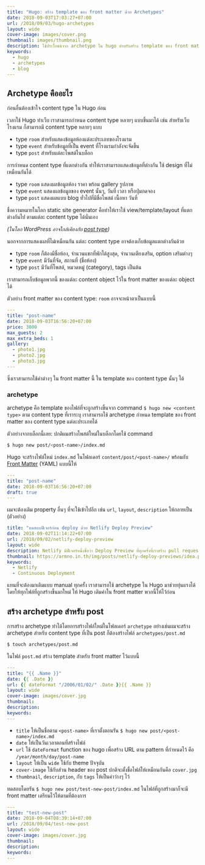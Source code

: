 ```yaml
---
title: "Hugo: สร้าง template ของ front matter ด้วย Archetypes"
date: 2018-09-03T17:03:27+07:00
url: /2018/09/03/hugo-archetypes
layout: wide
cover-image: images/cover.png
thumbnail: images/thumbnail.png
description: ใช้ประโยชน์จาก archetype ใน hugo สำหรับสร้าง template ของ front matter เวลาสร้างโพสต์ใหม่
keywords:
  - hugo
  - archetypes
  - blog
---
```


## Archetype คืออะไร

ก่อนอื่นต้องเข้าใจ content type ใน Hugo ก่อน

เวลาใช้ Hugo ทำเว็บ เราสามารถกำหนด content type หลายๆ แบบขึ้นมาได้ เช่น สำหรับเว็บโรงแรม
ก็สามารถมี content type หลายๆ แบบ

- type `room` สำหรับแสดงข้อมูลห้องแต่ละประเภทของโรงแรม
- type `event` สำหรับข้อมูลที่เป็น event ที่โรงแรมกำลังจะจัดขึ้น
- type `post` สำหรับแต่ละโพสต์ในบล็อก

การกำหนด content type ที่แตกต่างกัน ทำให้เราสามารถแสดงข้อมูลที่ต่างกัน ใช้ design ที่ไม่เหมือนกันได้

- type `room` แสดงผลข้อมูลห้อง ราคา พร้อม gallery รูปภาพ
- type `event` แสดงผลข้อมูลของ event นั้นๆ, วันที่ เวลา หรือปุ่มกดจอง
- type `post` แสดงผลแบบ blog ทั่วไปที่มีชื่อโพสต์ เนื้อหา วันที่

ชื่งความหมายในโลก static site generator คือทำให้เราใช้ view/template/layout ที่แตกต่างกันไป
ตามแต่ละ content type ได้นั่นเอง

*(ในโลก WordPress อาจใกล้เคียงกับ [post type](https://codex.wordpress.org/Post_Types))*

นอกจากการแสดงผลที่ไม่เหมือนกัน แต่ละ content type อาจต้องเก็บข้อมูลแตกต่างกันด้วย

- type `room` ก็ต้องมีชื่อห้อง, จำนวนแขกที่พักได้สูงสุด, จำนวนเตียงเสริม, option เสริมต่างๆ
- type `event` มีวันที่จัด, สถานที่ (ชื่อห้อง)
- type `post` มีวันที่โพสต์, หมวดหมู่ (category), tags เป็นต้น

เราสามารถเก็บข้อมูลพวกนี้ ของแต่ละ content object ไว้ใน front matter ของแต่ละ object ได้

ตัวอย่าง front matter ของ content type: `room` อาจจะหน้าตาเป็นแบบนี้

```yaml
---
title: "post-name"
date: 2018-09-03T16:56:20+07:00
price: 3000
max_guests: 2
max_extra_beds: 1
gallery:
  - photo1.jpg
  - photo2.jpg
  - photo3.jpg
---
```

ซึ่งเราสามารถใช้ค่าต่างๆ ใน front matter นี้ ใน template ของ content type นั้นๆ ได้

### archetype

archetype คือ template ของไฟล์ที่จะถูกสร้างขึ้นจาก command `$ hugo new <content type>` ตาม content type ที่เราระบุ
เราสามารถใช้ archetype กำหนด template ของ front matter ของ content type แต่ละประเภทได้

ตัวอย่างจากบล็อกนี้เลย: ปกติผมสร้างโพสต์ใหม่ในบล็อกโดยใช้ command

```sh
$ hugo new post/<post-name>/index.md
```

Hugo จะสร้างไฟล์ใหม่ `index.md` ในโฟลเดอร์ `content/post/<post-name>/` พร้อมกับ
[Front Matter](https://gohugo.io/content-management/front-matter/) (YAML) แบบนี้ให้

```yaml
---
title: "post-name"
date: 2018-09-03T16:56:20+07:00
draft: true
---
```

ผมจะต้องเติม property อื่นๆ ที่จะใช้เข้าไปอีก เช่น `url`, `layout`, `description` ให้กลายเป็น (ตัวอย่าง)

```yaml
title: "ทดสอบฟีเจอร์ก่อน deploy ด้วย Netlify Deploy Preview"
date: 2018-09-02T11:14:22+07:00
url: /2018/09/02/netlify-deploy-preview
layout: wide
description: Netlify มีฟีเจอร์หนึ่งชื่อว่า Deploy Preview ที่ทุกครั้งที่เราสร้าง pull request (หรือ merge request สำหรับ GitLab) Netlify จะสร้าง URL สำหรับ pull requets นั้นให้โดยอัตโนมัติ ทำให้เราสามารถเช็คดูก่อนได้โดยที่ยังไม่ต้อง merge branch นั้น เข้า production branch
thumbnail: https://armno.in.th/img/posts/netlify-deploy-previews/idea.png
keywords:
  - Netlify
  - Continuous Deployment
```

แทนที่จะต้องมาเติมแบบ manual ทุกครั้ง เราสามารถใช้ archetype ใน Hugo มาช่วยทุ่นแรงได้
โดยให้ทุกไฟล์ที่ถูกสร้างขึ้นมาใหม่ ให้ Hugo เติมค่าใน front matter พวกนี้ให้ไว้ก่อน

## สร้าง archetype สำหรับ post

การสร้าง archetype ทำได้โดยการสร้างไฟล์ใหม่ในโฟลเดอร์ `archetype` อย่างเช่นผมจะสร้าง archetype สำหรับ content type ที่เป็น post
ก็ต้องสร้างไฟล์ `archetypes/post.md`

```sh
$ touch archetypes/post.md
```

ในไฟล์ `post.md` สร้าง template สำหรับ front matter ไว้แบบนี้

```yaml
---
title: "{{ .Name }}"
date: {{ .Date }}
url: {{ dateFormat "/2006/01/02/" .Date }}{{ .Name }}
layout: wide
cover-image: images/cover.jpg
thumbnail:
description:
keywords:
---
```

- `title` ให้เป็นชื่อตาม `<post-name>` ที่เราตั้งตอนรัน `$ hugo new post/<post-name>/index.md`
- `date` ให้เป็นวันเวลาตอนที่สร้างไฟล์
- `url` ใช้ `dateFormat` function ของ hugo เพื่อสร้าง URL ตาม pattern ที่กำหนดไว้ คือ `/year/month/day/post-name`
- `layout` ให้เป็น `wide` ใช้กับ theme ปัจจุบัน
- `cover-image` ใช้กับส่วน header ของ post ปกติจะตั้งชื่อไฟล์ให้เหมือนกันคือ `cover.jpg`
- `thumbnail`, `description`, กับ `tags` ให้เป็นค่าว่างๆ ไว้

ทดสอบโดยรัน `$ hugo new post/test-new-post/index.md` ในไฟล์ที่ถูกสร้างมาก็จะมี front matter เตรียมไว้ให้ตามที่ต้องการ

```yaml
---
title: "test-new-post"
date: 2018-09-04T08:39:14+07:00
url: /2018/09/04/test-new-post
layout: wide
cover-image: images/cover.jpg
thumbnail:
description:
keywords:
---
```

